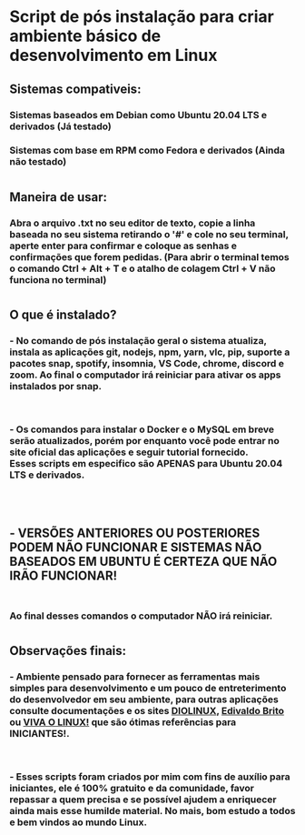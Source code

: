 # Script de pós instalação para criar ambiente básico de desenvolvimento em Linux

## Sistemas compativeis:
### Sistemas baseados em Debian como Ubuntu 20.04 LTS e derivados (Já testado)
### Sistemas com base em RPM como Fedora e derivados (Ainda não testado)
#
#
## Maneira de usar:
### Abra o arquivo .txt no seu editor de texto, copie a linha baseada no seu sistema retirando o '#' e cole no seu terminal, aperte enter para confirmar e coloque as senhas e confirmações que forem pedidas. (Para abrir o terminal temos o comando Ctrl + Alt + T e o atalho de colagem Ctrl + V não funciona no terminal)
#
#
## O que é instalado?
### - No comando de pós instalação geral o sistema atualiza, instala as aplicações git, nodejs, npm, yarn, vlc, pip, suporte a pacotes snap, spotify, insomnia, VS Code, chrome, discord e zoom. Ao final o computador irá reiniciar para ativar os apps instalados por snap.
</br>

### - Os comandos para instalar o Docker e o MySQL em breve serão atualizados, porém por enquanto você pode entrar no site oficial das aplicações e seguir tutorial fornecido. <BR> Esses scripts em especifico são **APENAS** para Ubuntu 20.04 LTS e derivados. 
<BR> <BR> 

## - **VERSÕES ANTERIORES OU POSTERIORES PODEM NÃO FUNCIONAR E SISTEMAS NÃO BASEADOS EM UBUNTU É CERTEZA QUE NÃO IRÃO FUNCIONAR!** <BR><BR>
### Ao final desses comandos o computador **NÃO** irá reiniciar.

#
## Observações finais:
### - Ambiente pensado para fornecer as ferramentas mais simples para desenvolvimento e um pouco de entreterimento do desenvolvedor em seu ambiente, para outras aplicações consulte documentações e os sites [DIOLINUX](<https://diolinux.com.br/>), [Edivaldo Brito](<https://www.edivaldobrito.com.br/>) ou [VIVA O LINUX!](<https://www.vivaolinux.com.br/>) que são ótimas referências para **INICIANTES!**.
</br>

### - Esses scripts foram criados por mim com fins de auxílio para iniciantes, ele é 100% gratuito e da comunidade, favor repassar a quem precisa e se possível ajudem a enriquecer ainda mais esse humilde material. No mais, bom estudo a todos e bem vindos ao mundo Linux.